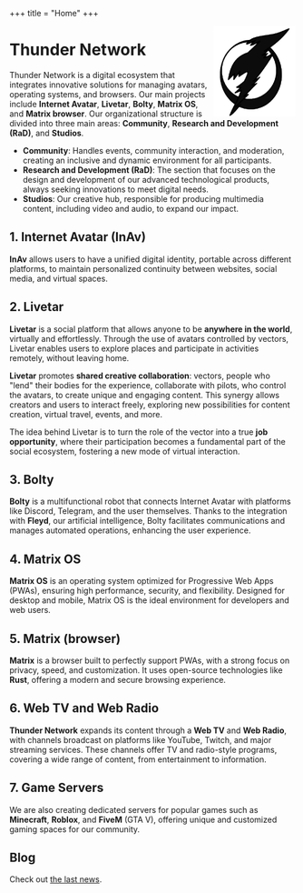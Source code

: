 +++
title = "Home"
+++

<img src="assets/avatar.png" align="right" width="144" alt="Avatar">

# Thunder Network

Thunder Network is a digital ecosystem that integrates innovative solutions for managing avatars, operating systems, and browsers. Our main projects include **Internet Avatar**, **Livetar**, **Bolty**, **Matrix OS**, and **Matrix browser**. Our organizational structure is divided into three main areas: **Community**, **Research and Development (RaD)**, and **Studios**.

- **Community**: Handles events, community interaction, and moderation, creating an inclusive and dynamic environment for all participants.
- **Research and Development (RaD)**: The section that focuses on the design and development of our advanced technological products, always seeking innovations to meet digital needs.
- **Studios**: Our creative hub, responsible for producing multimedia content, including video and audio, to expand our impact.

## 1. **Internet Avatar (InAv)**

**InAv** allows users to have a unified digital identity, portable across different platforms, to maintain personalized continuity between websites, social media, and virtual spaces.

## 2. **Livetar**

**Livetar** is a social platform that allows anyone to be **anywhere in the world**, virtually and effortlessly. Through the use of avatars controlled by vectors, Livetar enables users to explore places and participate in activities remotely, without leaving home.

**Livetar** promotes **shared creative collaboration**: vectors, people who "lend" their bodies for the experience, collaborate with pilots, who control the avatars, to create unique and engaging content. This synergy allows creators and users to interact freely, exploring new possibilities for content creation, virtual travel, events, and more.

The idea behind Livetar is to turn the role of the vector into a true **job opportunity**, where their participation becomes a fundamental part of the social ecosystem, fostering a new mode of virtual interaction.

## 3. **Bolty**

**Bolty** is a multifunctional robot that connects Internet Avatar with platforms like Discord, Telegram, and the user themselves. Thanks to the integration with **Fleyd**, our artificial intelligence, Bolty facilitates communications and manages automated operations, enhancing the user experience.

## 4. **Matrix OS**

**Matrix OS** is an operating system optimized for Progressive Web Apps (PWAs), ensuring high performance, security, and flexibility. Designed for desktop and mobile, Matrix OS is the ideal environment for developers and web users.

## 5. **Matrix** (browser)

**Matrix** is a browser built to perfectly support PWAs, with a strong focus on privacy, speed, and customization. It uses open-source technologies like **Rust**, offering a modern and secure browsing experience.

## 6. **Web TV and Web Radio**

**Thunder Network** expands its content through a **Web TV** and **Web Radio**, with channels broadcast on platforms like YouTube, Twitch, and major streaming services. These channels offer TV and radio-style programs, covering a wide range of content, from entertainment to information.

## 7. **Game Servers**

We are also creating dedicated servers for popular games such as **Minecraft**, **Roblox**, and **FiveM** (GTA V), offering unique and customized gaming spaces for our community.

## Blog
Check out [the last news](@/blog/_index.md).